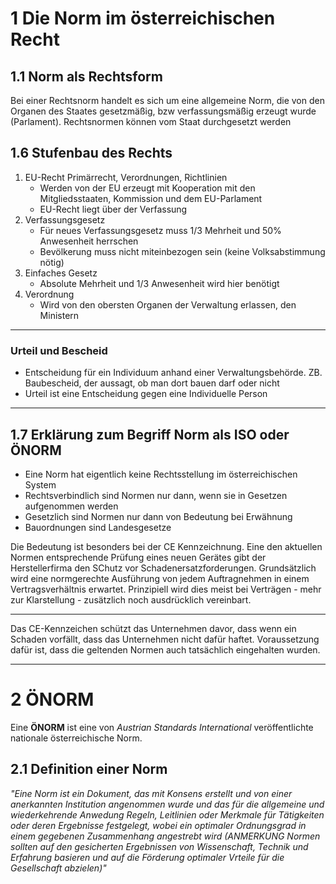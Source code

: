 1 Die Norm im österreichischen Recht
====================================

1.1 Norm als Rechtsform
-----------------------

Bei einer Rechtsnorm handelt es sich um eine allgemeine Norm, die von den Organen des Staates gesetzmäßig, bzw verfassungsmäßig erzeugt wurde (Parlament). Rechtsnormen können vom Staat durchgesetzt werden

1.6 Stufenbau des Rechts
------------------------
1. EU-Recht Primärrecht, Verordnungen, Richtlinien
   - Werden von der EU erzeugt mit Kooperation mit den Mitgliedsstaaten, Kommission und dem EU-Parlament
   - EU-Recht liegt über der Verfassung
2. Verfassungsgesetz
   - Für neues Verfassungsgesetz muss 1/3 Mehrheit und 50% Anwesenheit herrschen
   - Bevölkerung muss nicht miteinbezogen sein (keine Volksabstimmung nötig)
3. Einfaches Gesetz
   - Absolute Mehrheit und 1/3 Anwesenheit wird hier benötigt
4. Verordnung
   - Wird von den obersten Organen der Verwaltung erlassen, den Ministern

---

### Urteil und Bescheid
- Entscheidung für ein Individuum anhand einer Verwaltungsbehörde. ZB. Baubescheid, der aussagt, ob man dort bauen darf oder nicht
- Urteil ist eine Entscheidung gegen eine Individuelle Person

---

1.7 Erklärung zum Begriff Norm als ISO oder ÖNORM
-------------------------------------------------
- Eine Norm hat eigentlich keine Rechtsstellung im österreichischen System
- Rechtsverbindlich sind Normen nur dann, wenn sie in Gesetzen aufgenommen werden
- Gesetzlich sind Normen nur dann von Bedeutung bei Erwähnung
- Bauordnungen sind Landesgesetze

Die Bedeutung ist besonders bei der CE Kennzeichnung. Eine den aktuellen Normen entsprechende Prüfung eines neuen Gerätes gibt der Herstellerfirma den SChutz vor Schadenersatzforderungen. Grundsätzlich wird eine normgerechte Ausführung von jedem Auftragnehmen in einem Vertragsverhältnis erwartet. Prinzipiell wird dies meist bei Verträgen - mehr zur Klarstellung - zusätzlich noch ausdrücklich vereinbart.

---

Das CE-Kennzeichen schützt das Unternehmen davor, dass wenn ein Schaden vorfällt, dass das Unternehmen nicht dafür haftet. Voraussetzung dafür ist, dass die geltenden Normen auch tatsächlich eingehalten wurden.

---

2 ÖNORM
=======
Eine __ÖNORM__ ist eine von _Austrian Standards International_ veröffentlichte nationale österreichische Norm.

2.1 Definition einer Norm
-------------------------
_"Eine Norm ist ein Dokument, das mit Konsens erstellt und von einer anerkannten Institution angenommen wurde und das für die allgemeine und wiederkehrende Anwedung Regeln, Leitlinien oder Merkmale für Tätigkeiten oder deren Ergebnisse festgelegt, wobei ein optimaler Ordnungsgrad in einem gegebenen Zusammenhang angestrebt wird (ANMERKUNG Normen sollten auf den gesicherten Ergebnissen von Wissenschaft, Technik und Erfahrung basieren und auf die Förderung optimaler Vrteile für die Gesellschaft abzielen)"_
